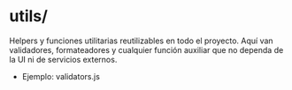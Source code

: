 # utils/

Helpers y funciones utilitarias reutilizables en todo el proyecto. Aquí van validadores, formateadores y cualquier función auxiliar que no dependa de la UI ni de servicios externos.

- Ejemplo: validators.js
